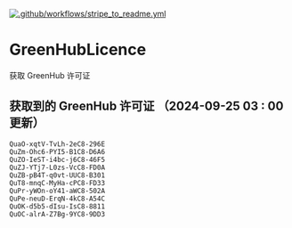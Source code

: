 [![.github/workflows/stripe_to_readme.yml](https://github.com/zjx-kimi/GreenHubLicence/actions/workflows/stripe_to_readme.yml/badge.svg)](https://github.com/zjx-kimi/GreenHubLicence/actions/workflows/stripe_to_readme.yml)
# GreenHubLicence
获取 GreenHub 许可证
## 获取到的 GreenHub 许可证 （2024-09-25 03 : 00 更新）
```
QuaO-xqtV-TvLh-2eC8-296E
QuZm-Ohc6-PYI5-B1C8-D6A6
QuZO-IeST-i4bc-j6C8-46F5
QuZJ-YTj7-L0zs-VcC8-FD0A
QuZB-pB4T-q0vt-UUC8-B301
QuT8-mnqC-MyHa-cPC8-FD33
QuPr-yWOn-oY41-aWC8-502A
QuPe-neuD-ErqN-4kC8-A54C
QuOK-d5b5-dIsu-IsC8-8811
QuOC-alrA-Z7Bg-9YC8-9DD3
```
